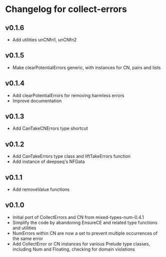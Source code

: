 # Changelog for collect-errors

## v0.1.6

* Add utilities unCNfn1, unCNfn2

## v0.1.5

* Make clearPotentialErrors generic, with instances for CN, pairs and lists

## v0.1.4

* Add clearPotentialErrors for removing harmless errors
* Improve documentation

## v0.1.3

* Add CanTakeCNErrors type shortcut

## v0.1.2

* Add CanTakeErrors type class and liftTakeErrors function
* Add instance of deepseq's NFData

## v0.1.1

* Add removeValue functions

## v0.1.0

* Initial port of CollectErrors and CN from mixed-types-num-0.4.1
* Simplify the code by abandoning EnsureCE and related type functions and utilities
* NumErrors within CN are now a set to prevent multiple occurrences of the same error
* Add CollectError or CN instances for various Prelude type classes, including Num and Floating, checking for domain violations
